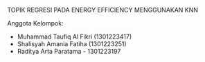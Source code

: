 TOPIK REGRESI PADA ENERGY EFFICIENCY MENGGUNAKAN KNN

Anggota Kelompok:
- Muhammad Taufiq Al Fikri (1301223417)
- Shalisyah Amania Fatiha (1301223251)
- Raditya Arta Paratama - 1301223197
